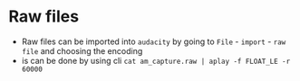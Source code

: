 
# Raw files

- Raw files can be imported into `audacity` by going to `File` - `import` - `raw file` and choosing the encoding
- is can be done by using cli `cat am_capture.raw | aplay -f FLOAT_LE -r 60000`
